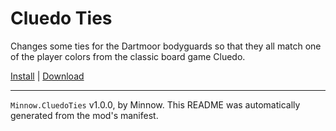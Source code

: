# Cluedo Ties

Changes some ties for the Dartmoor bodyguards so that they all match one of the player colors from the classic board game Cluedo.

[Install](https://hitman-resources.netlify.app/smf-install-link/https://github.com/Ocean-Minnow/Cluedo-Ties/releases/latest/download/mod.framework.zip) | [Download](https://github.com/Ocean-Minnow/Cluedo-Ties/releases/latest/download/mod.framework.zip)

---

`Minnow.CluedoTies` v1.0.0, by Minnow. This README was automatically generated from the mod's manifest.
